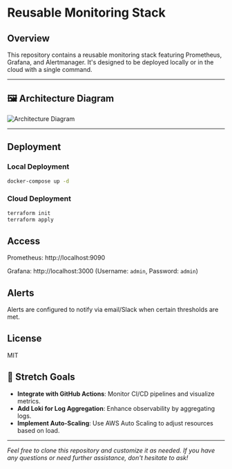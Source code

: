 # Reusable Monitoring Stack

## Overview

This repository contains a reusable monitoring stack featuring Prometheus, Grafana, and Alertmanager. It's designed to be deployed locally or in the cloud with a single command.

---

## 🖼️ Architecture Diagram

![Architecture Diagram](architecture-diagram.png)

---


## Deployment

### Local Deployment

```bash
docker-compose up -d
```

### Cloud Deployment

```bash
terraform init
terraform apply
```

## Access
Prometheus: http://localhost:9090

Grafana: http://localhost:3000 (Username: ```admin```, Password: ```admin```)

## Alerts

Alerts are configured to notify via email/Slack when certain thresholds are met.

## License

MIT

## 🎯 Stretch Goals

- **Integrate with GitHub Actions**: Monitor CI/CD pipelines and visualize metrics.
- **Add Loki for Log Aggregation**: Enhance observability by aggregating logs.
- **Implement Auto-Scaling**: Use AWS Auto Scaling to adjust resources based on load.

---

*Feel free to clone this repository and customize it as needed. If you have any questions or need further assistance, don't hesitate to ask!*